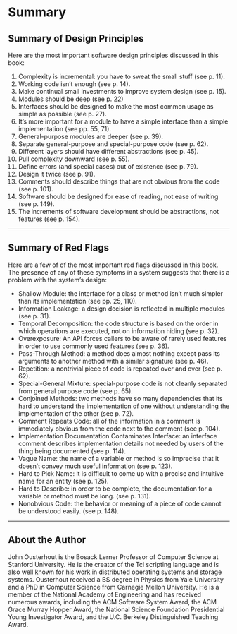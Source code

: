 # Summary

## Summary of Design Principles

Here are the most important software design principles discussed in this book:

1. Complexity is incremental: you have to sweat the small stuff (see p. 11).
2. Working code isn’t enough (see p. 14).
3. Make continual small investments to improve system design (see p. 15).
4. Modules should be deep (see p. 22)
5. Interfaces should be designed to make the most common usage as simple as possible (see p. 27).
6. It’s more important for a module to have a simple interface than a simple implementation (see pp. 55, 71).
7. General-purpose modules are deeper (see p. 39).
8. Separate general-purpose and special-purpose code (see p. 62).
9. Different layers should have different abstractions (see p. 45).
10. Pull complexity downward (see p. 55).
11. Define errors (and special cases) out of existence (see p. 79).
12. Design it twice (see p. 91).
13. Comments should describe things that are not obvious from the code (see p. 101).
14. Software should be designed for ease of reading, not ease of writing (see p. 149).
15. The increments of software development should be abstractions, not features (see p. 154).

---

## Summary of Red Flags

Here are a few of of the most important red flags discussed in this book. The presence of any of these symptoms in a system suggests that there is a problem with the system’s design:

- Shallow Module: the interface for a class or method isn’t much simpler than its implementation (see pp. 25, 110).
- Information Leakage: a design decision is reflected in multiple modules (see p. 31).
- Temporal Decomposition: the code structure is based on the order in which operations are executed, not on information hiding (see p. 32).
- Overexposure: An API forces callers to be aware of rarely used features in order to use commonly used features (see p. 36).
- Pass-Through Method: a method does almost nothing except pass its arguments to another method with a similar signature (see p. 46).
- Repetition: a nontrivial piece of code is repeated over and over (see p. 62).
- Special-General Mixture: special-purpose code is not cleanly separated from general purpose code (see p. 65).
- Conjoined Methods: two methods have so many dependencies that its hard to understand the implementation of one without understanding the implementation of the other (see p. 72).
- Comment Repeats Code: all of the information in a comment is immediately obvious from the code next to the comment (see p. 104).
- Implementation Documentation Contaminates Interface: an interface comment describes implementation details not needed by users of the thing being documented (see p. 114).
- Vague Name: the name of a variable or method is so imprecise that it doesn’t convey much useful information (see p. 123).
- Hard to Pick Name: it is difficult to come up with a precise and intuitive name for an entity (see p. 125).
- Hard to Describe: in order to be complete, the documentation for a variable or method must be long. (see p. 131).
- Nonobvious Code: the behavior or meaning of a piece of code cannot be understood easily. (see p. 148).

---

## About the Author

John Ousterhout is the Bosack Lerner Professor of Computer Science at Stanford University. He is the creator of the Tcl scripting language and is also well known for his work in distributed operating systems and storage systems. Ousterhout received a BS degree in Physics from Yale University and a PhD in Computer Science from Carnegie Mellon University. He is a member of the National Academy of Engineering and has received numerous awards, including the ACM Software System Award, the ACM Grace Murray Hopper Award, the National Science Foundation Presidential Young Investigator Award, and the U.C. Berkeley Distinguished Teaching Award.
